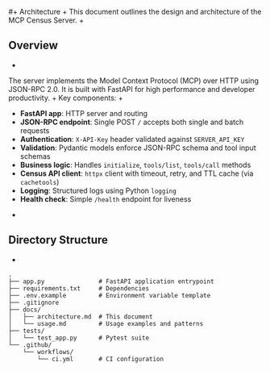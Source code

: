 #+ Architecture
+
This document outlines the design and architecture of the MCP Census Server.
+
## Overview
+
The server implements the Model Context Protocol (MCP) over HTTP using JSON-RPC 2.0.
It is built with FastAPI for high performance and developer productivity.
+
Key components:
+
- **FastAPI app**: HTTP server and routing
- **JSON-RPC endpoint**: Single POST `/` accepts both single and batch requests
- **Authentication**: `X-API-Key` header validated against `SERVER_API_KEY`
- **Validation**: Pydantic models enforce JSON-RPC schema and tool input schemas
- **Business logic**: Handles `initialize`, `tools/list`, `tools/call` methods
- **Census API client**: `httpx` client with timeout, retry, and TTL cache (via `cachetools`)
- **Logging**: Structured logs using Python `logging`
- **Health check**: Simple `/health` endpoint for liveness
+
## Directory Structure
+
```
.
├── app.py               # FastAPI application entrypoint
├── requirements.txt     # Dependencies
├── .env.example         # Environment variable template
├── .gitignore
├── docs/
│   ├── architecture.md  # This document
│   └── usage.md         # Usage examples and patterns
├── tests/
│   └── test_app.py      # Pytest suite
└── .github/
    └── workflows/
        └── ci.yml       # CI configuration
```
